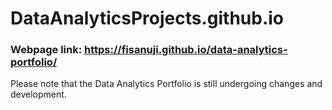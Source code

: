 # DataAnalyticsProjects.github.io

### Webpage link: https://fisanuji.github.io/data-analytics-portfolio/

Please note that the Data Analytics Portfolio is still undergoing changes and development. 
